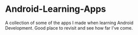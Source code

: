 # Android-Learning-Apps

A collection of some of the apps I made when learning Android Development. Good place to revisit and see how far I've come.
